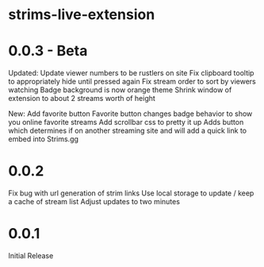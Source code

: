 # strims-live-extension

# 0.0.3 - Beta
Updated:
Update viewer numbers to be rustlers on site
Fix clipboard tooltip to appropriately hide until pressed again
Fix stream order to sort by viewers watching
Badge background is now orange theme
Shrink window of extension to about 2 streams worth of height

New:
Add favorite button
Favorite button changes badge behavior to show you online favorite streams
Add scrollbar css to pretty it up
Adds button which determines if on another streaming site and will add a quick link to embed into Strims.gg

# 0.0.2
Fix bug with url generation of strim links
Use local storage to update / keep a cache of stream list
Adjust updates to two minutes

# 0.0.1
Initial Release
